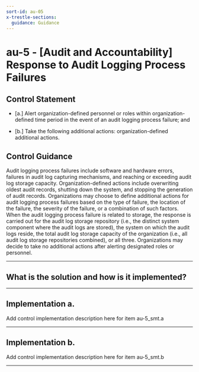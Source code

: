 ```yaml
---
sort-id: au-05
x-trestle-sections:
  guidance: Guidance
---
```


# au-5 - \[Audit and Accountability\] Response to Audit Logging Process Failures

## Control Statement

- \[a.\] Alert organization-defined personnel or roles within organization-defined time period in the event of an audit logging process failure; and

- \[b.\] Take the following additional actions: organization-defined additional actions.

## Control Guidance

Audit logging process failures include software and hardware errors, failures in audit log capturing mechanisms, and reaching or exceeding audit log storage capacity. Organization-defined actions include overwriting oldest audit records, shutting down the system, and stopping the generation of audit records. Organizations may choose to define additional actions for audit logging process failures based on the type of failure, the location of the failure, the severity of the failure, or a combination of such factors. When the audit logging process failure is related to storage, the response is carried out for the audit log storage repository (i.e., the distinct system component where the audit logs are stored), the system on which the audit logs reside, the total audit log storage capacity of the organization (i.e., all audit log storage repositories combined), or all three. Organizations may decide to take no additional actions after alerting designated roles or personnel.

______________________________________________________________________

## What is the solution and how is it implemented?

<!-- Please leave this section blank and enter implementation details in the parts below. -->

______________________________________________________________________

## Implementation a.

Add control implementation description here for item au-5_smt.a

______________________________________________________________________

## Implementation b.

Add control implementation description here for item au-5_smt.b

______________________________________________________________________
